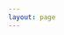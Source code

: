 ```yaml
---
layout: page
---
```


<!-- This file is generated from gen-example-markdown.ts -->

<script setup>
import { ExamplePlaygroundLazy } from '../components/example-playground-lazy'
</script>

<ExamplePlaygroundLazy collection="preact" story="slash-menu" :expand="true" />

